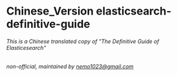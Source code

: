 # Chinese_Version elasticsearch-definitive-guide

###### This is a Chinese translated copy of "The Definitive Guide of Elasticesearch"
###### non-official, maintained by nemo1023@gmail.com
